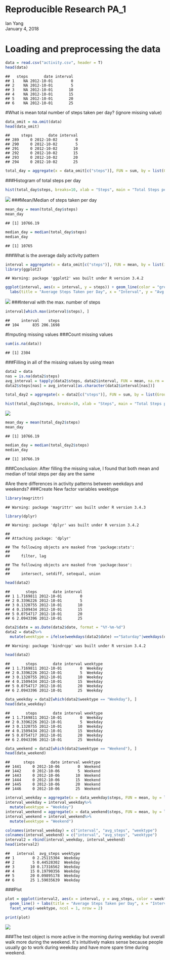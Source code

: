 # Reproducible Research PA_1
Ian Yang  
January 4, 2018  



# Loading and preprocessing the data

```r
data = read.csv("activity.csv", header = T)
head(data)
```

```
##   steps       date interval
## 1    NA 2012-10-01        0
## 2    NA 2012-10-01        5
## 3    NA 2012-10-01       10
## 4    NA 2012-10-01       15
## 5    NA 2012-10-01       20
## 6    NA 2012-10-01       25
```

#What is mean total number of steps taken per day? (ignore missing value)

```r
data_omit = na.omit(data)
head(data_omit)
```

```
##     steps       date interval
## 289     0 2012-10-02        0
## 290     0 2012-10-02        5
## 291     0 2012-10-02       10
## 292     0 2012-10-02       15
## 293     0 2012-10-02       20
## 294     0 2012-10-02       25
```

```r
total_day = aggregate(x = data_omit[c("steps")], FUN = sum, by = list(Group.date = data_omit$date))
```
###Histogram of total steps per day

```r
hist(total_day$steps, breaks=10, xlab = "Steps", main = "Total Steps per Day", xlim = c(0,25000))
```

![](PA1_Template_files/figure-html/unnamed-chunk-3-1.png)<!-- -->
###Mean/Median of steps taken per day

```r
mean_day = mean(total_day$steps)
mean_day
```

```
## [1] 10766.19
```

```r
median_day = median(total_day$steps)
median_day
```

```
## [1] 10765
```
###What is the average daily activity pattern


```r
interval = aggregate(x = data_omit[c("steps")], FUN = mean, by = list(interval = data_omit$interval))
library(ggplot2)
```

```
## Warning: package 'ggplot2' was built under R version 3.4.2
```

```r
ggplot(interval, aes(x = interval, y = steps)) + geom_line(color = "green", size = 1) +
  labs(title = "Average Steps Taken per Day", x = "Interval", y = "Avg. Steps per day")
```

![](PA1_Template_files/figure-html/unnamed-chunk-5-1.png)<!-- -->
###Interval with the max. number of steps

```r
interval[which.max(interval$steps), ]
```

```
##     interval    steps
## 104      835 206.1698
```


#Imputing missing values
###Count missing values

```r
sum(is.na(data))
```

```
## [1] 2304
```
###Filling in all of the missing values by using mean

```r
data2 = data
nas = is.na(data2$steps)
avg_interval = tapply(data2$steps, data2$interval, FUN = mean, na.rm = TRUE, simplify = TRUE)
data2$steps[nas] = avg_interval[as.character(data2$interval[nas])]

total_day2 = aggregate(x = data2[c("steps")], FUN = sum, by = list(Group.date = data2$date))

hist(total_day2$steps, breaks=10, xlab = "Steps", main = "Total Steps per Day", xlim = c(0,25000))
```

![](PA1_Template_files/figure-html/unnamed-chunk-8-1.png)<!-- -->

```r
mean_day = mean(total_day2$steps)
mean_day
```

```
## [1] 10766.19
```

```r
median_day = median(total_day2$steps)
median_day
```

```
## [1] 10766.19
```
###Conclusion: After filling the missing value, I found that both mean and median of total steps per day are the same

#Are there differences in activity patterns between weekdays and weekends?
###Create New factor variables weektype

```r
library(magrittr)
```

```
## Warning: package 'magrittr' was built under R version 3.4.3
```

```r
library(dplyr)
```

```
## Warning: package 'dplyr' was built under R version 3.4.2
```

```
## 
## Attaching package: 'dplyr'
```

```
## The following objects are masked from 'package:stats':
## 
##     filter, lag
```

```
## The following objects are masked from 'package:base':
## 
##     intersect, setdiff, setequal, union
```

```r
head(data2)
```

```
##       steps       date interval
## 1 1.7169811 2012-10-01        0
## 2 0.3396226 2012-10-01        5
## 3 0.1320755 2012-10-01       10
## 4 0.1509434 2012-10-01       15
## 5 0.0754717 2012-10-01       20
## 6 2.0943396 2012-10-01       25
```

```r
data2$date = as.Date(data2$date, format = "%Y-%m-%d")
data2 = data2%>%
  mutate(weektype = ifelse(weekdays(data2$date) =="Saturday"|weekdays(data2$date) =="Sunday", "Weekend", "Weekday"))
```

```
## Warning: package 'bindrcpp' was built under R version 3.4.2
```

```r
head(data2)
```

```
##       steps       date interval weektype
## 1 1.7169811 2012-10-01        0  Weekday
## 2 0.3396226 2012-10-01        5  Weekday
## 3 0.1320755 2012-10-01       10  Weekday
## 4 0.1509434 2012-10-01       15  Weekday
## 5 0.0754717 2012-10-01       20  Weekday
## 6 2.0943396 2012-10-01       25  Weekday
```

```r
data_weekday = data2[which(data2$weektype == "Weekday"), ]
head(data_weekday)
```

```
##       steps       date interval weektype
## 1 1.7169811 2012-10-01        0  Weekday
## 2 0.3396226 2012-10-01        5  Weekday
## 3 0.1320755 2012-10-01       10  Weekday
## 4 0.1509434 2012-10-01       15  Weekday
## 5 0.0754717 2012-10-01       20  Weekday
## 6 2.0943396 2012-10-01       25  Weekday
```

```r
data_weekend = data2[which(data2$weektype == "Weekend"), ]
head(data_weekend)
```

```
##      steps       date interval weektype
## 1441     0 2012-10-06        0  Weekend
## 1442     0 2012-10-06        5  Weekend
## 1443     0 2012-10-06       10  Weekend
## 1444     0 2012-10-06       15  Weekend
## 1445     0 2012-10-06       20  Weekend
## 1446     0 2012-10-06       25  Weekend
```

```r
interval_weekday = aggregate(x = data_weekday$steps, FUN = mean, by = list(interval = data_weekday$interval))
interval_weekday = interval_weekday%>%
  mutate(weektype = "Weekday")
interval_weekend = aggregate(x = data_weekend$steps, FUN = mean, by = list(interval = data_weekend$interval))
interval_weekend = interval_weekend%>%
  mutate(weektype = "Weekend")

colnames(interval_weekday) = c("interval", "avg_steps", "weektype")
colnames(interval_weekend) = c("interval", "avg_steps", "weektype")
interval2 = rbind(interval_weekday, interval_weekend)
head(interval2)
```

```
##   interval  avg_steps weektype
## 1        0 2.25115304  Weekday
## 2        5 0.44528302  Weekday
## 3       10 0.17316562  Weekday
## 4       15 0.19790356  Weekday
## 5       20 0.09895178  Weekday
## 6       25 1.59035639  Weekday
```
###Plot

```r
plot = ggplot(interval2, aes(x = interval, y = avg_steps, color = weektype)) + 
  geom_line() + labs(title = "Average Steps Taken per Day", x = "Interval", y = "Avg. Steps per day") +
  facet_wrap(~weektype, ncol = 1, nrow = 2)

print(plot)
```

![](PA1_Template_files/figure-html/unnamed-chunk-10-1.png)<!-- -->

###The test object is more active in the morning during weekday but overall walk more during the weekend. It's intuitively makes sense because people usually go to work during weekday and have more spare time during weekend.

